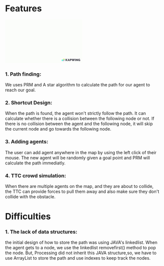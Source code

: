 #  Features
<img src="pathfinding.gif" alt="drawing" width="50%"/> <br />
### 1. Path finding:
We uses PRM and A star algorithm to calculate the path for our agent to reach our goal. <br />
### 2. Shortcut Design:
When the path is found, the agent won't strictly follow the path. It can calculate whether there is a collision between the following node or not. If there is no collision between the agent and the following node, it will skip the current node and go towards the following node.<br />
### 3. Adding agents:
The user can add agent anywhere in the map by using the left click of their mouse. The new agent will be randomly given a goal point and PRM will calculate the path immediatly.<br />
### 4. TTC crowd simulation:
When there are multiple agents on the map, and they are about to collide, the TTC can provide forces to pull them away and also make sure they don't collide with the obstacle.<br />

# Difficulties
### 1. The lack of data structures:
the initial design of how to store the path was using JAVA's linkedlist. When the agent gets to a node, we use the linkedlist removefirst() method to pop the node. But, Processing did not inherit this JAVA structure,so, we have to use ArrayList to store the path and use indexes to keep track the nodes.<br />
